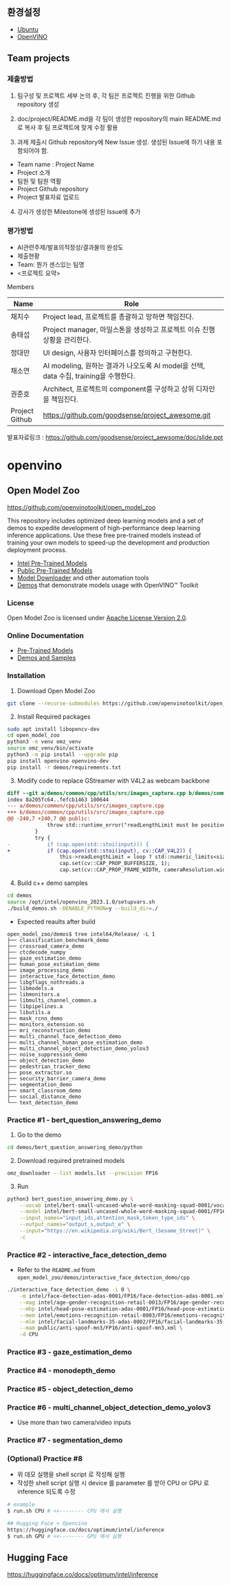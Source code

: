 ## 환경설정

* [Ubuntu](./doc/environment/ubuntu.md)
* [OpenVINO](./doc/environment/openvino.md)


## Team projects
### 제출방법

1) 팀구성 및 프로젝트 세부 논의 후, 각 팀은 프로젝트 진행을 위한 Github repository 생성

2) doc/project/README.md을 각 팀이 생성한 repository의 main README.md로 복사 후 팀 프로젝트에 맞게 수정 활용

3) 과제 제출시  Github repository에 New Issue 생성. 생성된 Issue에 하기 내용 포함되어야 함.

* Team name : Project Name
* Project 소개
* 팀원 및 팀원 역활
* Project Github repository
* Project 발표자료 업로드

4) 강사가 생성한 Milestone에 생성된 Issue에 추가

### 평가방법
* AI관련주제/발표의적정성/결과물의 완성도
* 제출현황
* Team: 뭔가 센스있는 팀명
* <프로젝트 요약>

Members

| Name           | Role |
|-------------------------------|---------------------------|
| 채치수 | Project lead, 프로젝트를 총괄하고 망하면 책임진다. |
| 송태섭 | Project manager, 마일스톤을 생성하고 프로젝트 이슈 진행상황을 관리한다. |
| 정대만 | UI design, 사용자 인터페이스를 정의하고 구현한다. |
| 채소연 | AI modeling, 원하는 결과가 나오도록 AI model을 선택, data 수집, training을 수행한다. |
| 권준호 | Architect, 프로젝트의 component를 구성하고 상위 디자인을 책임진다. |
| Project Github | https://github.com/goodsense/project_awesome.git |


발표자료링크 : https://github.com/goodsense/project_aewsome/doc/slide.ppt


# openvino

## Open Model Zoo
https://github.com/openvinotoolkit/open_model_zoo

This repository includes optimized deep learning models and a set of demos to expedite development of high-performance deep learning inference applications. Use these free pre-trained models instead of training your own models to speed-up the development and production deployment process.

- [Intel Pre-Trained Models](https://github.com/openvinotoolkit/open_model_zoo/blob/master/models/intel/index.md)
- [Public Pre-Trained Models](https://github.com/openvinotoolkit/open_model_zoo/blob/master/models/public/index.md)
- [Model Downloader](https://github.com/openvinotoolkit/open_model_zoo/blob/master/tools/model_tools/README.md) and other automation tools
- [Demos](https://github.com/openvinotoolkit/open_model_zoo/blob/master/demos/README.md) that demonstrate models usage with OpenVINO™ Toolkit

### License
Open Model Zoo is licensed under [Apache License Version 2.0](https://github.com/openvinotoolkit/open_model_zoo/blob/master/LICENSE).

### Online Documentation
- [Pre-Trained Models](https://docs.openvino.ai/2023.0/model_zoo.html#)
- [Demos and Samples](https://docs.openvino.ai/2023.0/omz_demos.html)

### Installation
1. Download Open Model Zoo
```sh
git clone --recurse-submodules https://github.com/openvinotoolkit/open_model_zoo.git
```
2. Install Required packages
```sh
sudo apt install libopencv-dev
cd open_model_zoo
python3 -m venv omz_venv
source omz_venv/bin/activate
python3 -m pip install --upgrade pip
pip install openvino openvino-dev
pip install -r demos/requirements.txt
```
3. Modify code to replace GStreamer with V4L2 as webcam backbone
```diff
diff --git a/demos/common/cpp/utils/src/images_capture.cpp b/demos/common/cpp/utils/src/images_capture.cpp
index 8a205fc64..fefcb1463 100644
--- a/demos/common/cpp/utils/src/images_capture.cpp
+++ b/demos/common/cpp/utils/src/images_capture.cpp
@@ -240,7 +240,7 @@ public:
             throw std::runtime_error("readLengthLimit must be positive");
         }
         try {
-            if (cap.open(std::stoi(input))) {
+            if (cap.open(std::stoi(input), cv::CAP_V4L2)) {
                 this->readLengthLimit = loop ? std::numeric_limits<size_t>::max() : readLengthLimit;
                 cap.set(cv::CAP_PROP_BUFFERSIZE, 1);
                 cap.set(cv::CAP_PROP_FRAME_WIDTH, cameraResolution.width);
```
4. Build c++ demo samples
```sh
cd demos
source /opt/intel/openvino_2023.1.0/setupvars.sh
./build_demos.sh -DENABLE_PYTHON=y --build_dir=./
```
* Expected reaults after build
```
open_model_zoo/demos$ tree intel64/Release/ -L 1
├── classification_benchmark_demo
├── crossroad_camera_demo
├── ctcdecode_numpy
├── gaze_estimation_demo
├── human_pose_estimation_demo
├── image_processing_demo
├── interactive_face_detection_demo
├── libgflags_nothreads.a
├── libmodels.a
├── libmonitors.a
├── libmulti_channel_common.a
├── libpipelines.a
├── libutils.a
├── mask_rcnn_demo
├── monitors_extension.so
├── mri_reconstruction_demo
├── multi_channel_face_detection_demo
├── multi_channel_human_pose_estimation_demo
├── multi_channel_object_detection_demo_yolov3
├── noise_suppression_demo
├── object_detection_demo
├── pedestrian_tracker_demo
├── pose_extractor.so
├── security_barrier_camera_demo
├── segmentation_demo
├── smart_classroom_demo
├── social_distance_demo
└── text_detection_demo
```

### Practice #1 - bert_question_answering_demo
1. Go to the demo
```sh
cd demos/bert_question_answering_demo/python
```
2. Download required pretrained models
```sh
omz_downloader --list models.lst --precision FP16
```
3. Run
```sh
python3 bert_question_answering_demo.py \
    --vocab intel/bert-small-uncased-whole-word-masking-squad-0001/vocab.txt \
    --model intel/bert-small-uncased-whole-word-masking-squad-0001/FP16/bert-small-uncased-whole-word-masking-squad-0001.xml \
    --input_names="input_ids,attention_mask,token_type_ids" \
    --output_names="output_s,output_e" \
    --input="https://en.wikipedia.org/wiki/Bert_(Sesame_Street)" \
    -c
```

### Practice #2 - interactive_face_detection_demo
* Refer to the `README.md` from `open_model_zoo/demos/interactive_face_detection_demo/cpp`
```sh
./interactive_face_detection_demo -i 0 \
    -m intel/face-detection-adas-0001/FP16/face-detection-adas-0001.xml \
    --mag intel/age-gender-recognition-retail-0013/FP16/age-gender-recognition-retail-0013.xml \
    --mhp intel/head-pose-estimation-adas-0001/FP16/head-pose-estimation-adas-0001.xml \
    --mem intel/emotions-recognition-retail-0003/FP16/emotions-recognition-retail-0003.xml \
    --mlm intel/facial-landmarks-35-adas-0002/FP16/facial-landmarks-35-adas-0002.xml \
    --mam public/anti-spoof-mn3/FP16/anti-spoof-mn3.xml \
    -d CPU
```

### Practice #3 - gaze_estimation_demo

### Practice #4 - monodepth_demo

### Practice #5 - object_detection_demo

### Practice #6 - multi_channel_object_detection_demo_yolov3
* Use more than two camera/video inputs

### Practice #7 - segmentation_demo

### (Optional) Practice #8
* 위 데모 실행을 shell script 로 작성해 실행
* 작성한 shell script 실행 시 device 를 parameter 를 받아 CPU or GPU 로 inference 되도록 수정
```sh
# example
$ run.sh CPU # <<-------- CPU 에서 실행

## Hugging Face + Openvino
https://huggingface.co/docs/optimum/intel/inference
$ run.sh GPU # <<-------- GPU 에서 실행
```
## Hugging Face
https://huggingface.co/docs/optimum/intel/inference

